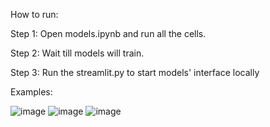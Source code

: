 How to run:

Step 1:
Open models.ipynb and run all the cells.

Step 2:
Wait till models will train.

Step 3:
Run the streamlit.py to start models' interface locally

Examples:


![image](https://github.com/user-attachments/assets/8840e410-07a3-4a01-8c5c-a5e051060d16)
![image](https://github.com/user-attachments/assets/19f42cd6-91b3-4bf8-9779-c2b70a9c4ebc)
![image](https://github.com/user-attachments/assets/429fe265-f5f6-40b4-ae7e-e6efbb922cd3)

